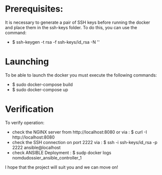 # **Prerequisites**:
It is necessary to generate a pair of SSH keys before running the docker and place them in the ssh-keys folder. To do this, you can use the command:
- $ ssh-keygen -t rsa -f ssh-keys/id_rsa -N ''

# **Launching**
To be able to launch the docker you must execute the following commands:

- $ sudo docker-compose build
- $ sudo docker-compose up

# **Verification**
To verify operation:
- check the NGINX server from http://localhost:8080 or via : $ curl -I http://localhost:8080
- check the SSH connection on port 2222 via : $ ssh -i ssh-keys/id_rsa -p 2222 ansible@localhost
- check ANSIBLE Deployment : $ sudp docker logs nomdudossier_ansible_controller_1

I hope that the project will suit you and we can move on!

